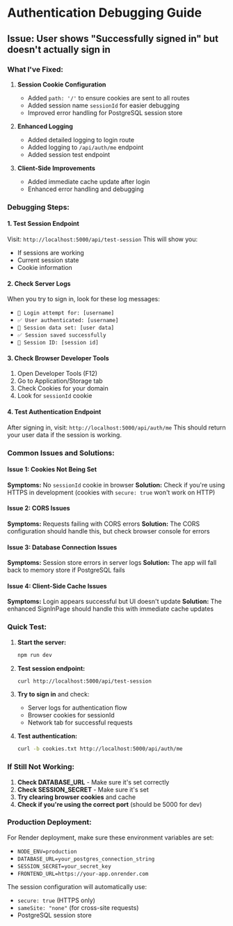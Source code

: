 # Authentication Debugging Guide

## Issue: User shows "Successfully signed in" but doesn't actually sign in

### What I've Fixed:

1. **Session Cookie Configuration**
   - Added `path: '/'` to ensure cookies are sent to all routes
   - Added session name `sessionId` for easier debugging
   - Improved error handling for PostgreSQL session store

2. **Enhanced Logging**
   - Added detailed logging to login route
   - Added logging to `/api/auth/me` endpoint
   - Added session test endpoint

3. **Client-Side Improvements**
   - Added immediate cache update after login
   - Enhanced error handling and debugging

### Debugging Steps:

#### 1. Test Session Endpoint
Visit: `http://localhost:5000/api/test-session`
This will show you:
- If sessions are working
- Current session state
- Cookie information

#### 2. Check Server Logs
When you try to sign in, look for these log messages:
- `🔐 Login attempt for: [username]`
- `✅ User authenticated: [username]`
- `📝 Session data set: [user data]`
- `✅ Session saved successfully`
- `🍪 Session ID: [session id]`

#### 3. Check Browser Developer Tools
1. Open Developer Tools (F12)
2. Go to Application/Storage tab
3. Check Cookies for your domain
4. Look for `sessionId` cookie

#### 4. Test Authentication Endpoint
After signing in, visit: `http://localhost:5000/api/auth/me`
This should return your user data if the session is working.

### Common Issues and Solutions:

#### Issue 1: Cookies Not Being Set
**Symptoms:** No `sessionId` cookie in browser
**Solution:** Check if you're using HTTPS in development (cookies with `secure: true` won't work on HTTP)

#### Issue 2: CORS Issues
**Symptoms:** Requests failing with CORS errors
**Solution:** The CORS configuration should handle this, but check browser console for errors

#### Issue 3: Database Connection Issues
**Symptoms:** Session store errors in server logs
**Solution:** The app will fall back to memory store if PostgreSQL fails

#### Issue 4: Client-Side Cache Issues
**Symptoms:** Login appears successful but UI doesn't update
**Solution:** The enhanced SignInPage should handle this with immediate cache updates

### Quick Test:

1. **Start the server:**
   ```bash
   npm run dev
   ```

2. **Test session endpoint:**
   ```bash
   curl http://localhost:5000/api/test-session
   ```

3. **Try to sign in** and check:
   - Server logs for authentication flow
   - Browser cookies for sessionId
   - Network tab for successful requests

4. **Test authentication:**
   ```bash
   curl -b cookies.txt http://localhost:5000/api/auth/me
   ```

### If Still Not Working:

1. **Check DATABASE_URL** - Make sure it's set correctly
2. **Check SESSION_SECRET** - Make sure it's set
3. **Try clearing browser cookies** and cache
4. **Check if you're using the correct port** (should be 5000 for dev)

### Production Deployment:

For Render deployment, make sure these environment variables are set:
- `NODE_ENV=production`
- `DATABASE_URL=your_postgres_connection_string`
- `SESSION_SECRET=your_secret_key`
- `FRONTEND_URL=https://your-app.onrender.com`

The session configuration will automatically use:
- `secure: true` (HTTPS only)
- `sameSite: "none"` (for cross-site requests)
- PostgreSQL session store 